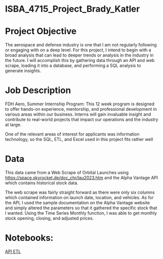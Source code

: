 # ISBA_4715_Project_Brady_Katler

# Project Objective
The aerospace and defense industry is one that I am not regularly following or engaging with on a deep level. For this project, I intend to begin with a broad analysis that can lead to deeper trends or analysis in the industry in the future. I will accomplish this by gathering data through an API and web scrape, loading it into a database, and performing a SQL analysis to generate insights.

# Job Description
FDH Aero, Summer Internship Program:
This 12 week program is designed to offer hands-on experience, mentorship, and professional development in various areas within our business. Interns will gain invaluable insight and contribute to real-world projects that impact our operations and the industry at large.

One of the relevant areas of interest for applicants was information technology, so the SQL, ETL, and Excel used in this project fits rather well

# Data

This data came from a Web Scrape of Orbital Launches using https://space.skyrocket.de/doc_chr/lau2023.htm and the Alpha Vantage API which contains historical stock data. 

The web scrape was fairly straight forward as there were only six columns which contained information on launch date, location, and vehicles. As for the API, I used the sample documentation on the Alpha Vantage website and simply altered the parameters so that it gathered the specific stock that I wanted. Using the Time Series Monthly function, I was able to get monthly stock opening, closing, and adjusted prices.

# Notebooks:
[API ETL](./notebooks/API_ETL.ipynb)
